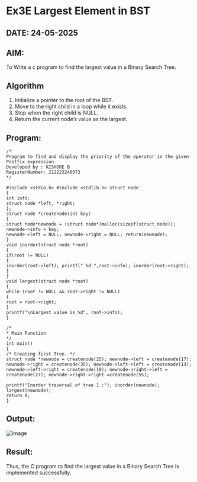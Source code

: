 # Ex3E Largest Element in BST
## DATE: 24-05-2025
## AIM:
To Write a c program to find the largest value in a Binary Search Tree.

## Algorithm
1.	Initialize a pointer to the root of the BST.
2.	Move to the right child in a loop while it exists.
3.	Stop when the right child is NULL.
4.	Return the current node’s value as the largest.

## Program:
```
/*
Program to find and display the priority of the operator in the given Postfix expression
Developed by : KISHORE B
RegisterNumber: 212223240073
*/

#include <stdio.h> #include <stdlib.h> struct node
{
int info;
struct node *left, *right;
};
struct node *createnode(int key)
{
struct node*newnode = (struct node*)malloc(sizeof(struct node)); newnode->info = key;
newnode->left = NULL; newnode->right = NULL; return(newnode);
}
void inorder(struct node *root)
{
if(root != NULL)
{
inorder(root->left); printf(" %d ",root->info); inorder(root->right);
}
}
void largest(struct node *root)
{
while (root != NULL && root->right != NULL)
{
root = root->right;
}
printf("\nLargest value is %d", root->info);
}
 
/*
* Main Function
*/
int main()
{
/* Creating first Tree. */
struct node *newnode = createnode(25); newnode->left = createnode(17); newnode->right = createnode(35); newnode->left->left = createnode(13); newnode->left->right = createnode(19); newnode->right->left = createnode(27); newnode->right->right =createnode(55);

printf("Inorder traversal of tree 1 :"); inorder(newnode); largest(newnode);
return 0;
}

```

## Output:

![image](https://github.com/user-attachments/assets/a5553ce6-a3b0-4198-be77-881580206f21)



## Result:
Thus, the C program to find the largest value in a Binary Search Tree is implemented successfully.
